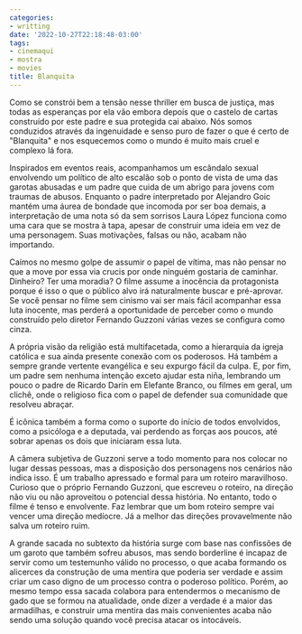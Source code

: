```yaml
---
categories:
- writting
date: '2022-10-27T22:18:48-03:00'
tags:
- cinemaqui
- mostra
- movies
title: Blanquita
---
```


Como se constrói bem a tensão nesse thriller em busca de justiça, mas todas as esperanças por ela vão embora depois que o castelo de cartas construído por este padre e sua protegida cai abaixo. Nós somos conduzidos através da ingenuidade e senso puro de fazer o que é certo de "Blanquita" e nos esquecemos como o mundo é muito mais cruel e complexo lá fora.

Inspirados em eventos reais, acompanhamos um escândalo sexual envolvendo um político de alto escalão sob o ponto de vista de uma das garotas abusadas e um padre que cuida de um abrigo para jovens com traumas de abusos. Enquanto o padre interpretado por Alejandro Goic mantém uma áurea de bondade que incomoda por ser boa demais, a interpretação de uma nota só da sem sorrisos Laura López funciona como uma cara que se mostra à tapa, apesar de construir uma ideia em vez de uma personagem. Suas motivações, falsas ou não, acabam não importando.

Caímos no mesmo golpe de assumir o papel de vítima, mas não pensar no que a move por essa via crucis por onde ninguém gostaria de caminhar. Dinheiro? Ter uma moradia? O filme assume a inocência da protagonista porque é isso o que o público alvo irá naturalmente buscar e pré-aprovar. Se você pensar no filme sem cinismo vai ser mais fácil acompanhar essa luta inocente, mas perderá a oportunidade de perceber como o mundo construído pelo diretor Fernando Guzzoni várias vezes se configura como cinza.

A própria visão da religião está multifacetada, como a hierarquia da igreja católica e sua ainda presente conexão com os poderosos. Há também a sempre grande vertente evangélica e seu expurgo fácil da culpa. E, por fim, um padre sem nenhuma intenção exceto ajudar esta niña, lembrando um pouco o padre de Ricardo Darín em Elefante Branco, ou filmes em geral, um clichê, onde o religioso fica com o papel de defender sua comunidade que resolveu abraçar.

É icônica também a forma como o suporte do início de todos envolvidos, como a psicóloga e a deputada, vai perdendo as forças aos poucos, até sobrar apenas os dois que iniciaram essa luta. 

A câmera subjetiva de Guzzoni serve a todo momento para nos colocar no lugar dessas pessoas, mas a disposição dos personagens nos cenários não indica isso. É um trabalho apressado e formal para um roteiro maravilhoso. Curioso que o próprio Fernando Guzzoni, que escreveu o roteiro, na direção não viu ou não aproveitou o potencial dessa história. No entanto, todo o filme é tenso e envolvente. Faz lembrar que um bom roteiro sempre vai vencer uma direção medíocre. Já a melhor das direções provavelmente não salva um roteiro ruim.

A grande sacada no subtexto da história surge com base nas confissões de um garoto que também sofreu abusos, mas sendo borderline é incapaz de servir como um testemunho válido no processo, o que acaba formando os alicerces da construção de uma mentira que poderia ser verdade e assim criar um caso digno de um processo contra o poderoso político. Porém, ao mesmo tempo essa sacada colabora para entendermos o mecanismo de gado que se formou na atualidade, onde dizer a verdade é a maior das armadilhas, e construir uma mentira das mais convenientes acaba não sendo uma solução quando você precisa atacar os intocáveis.

